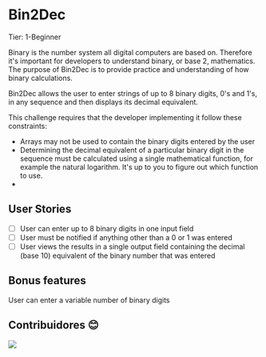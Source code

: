 # Bin2Dec

Tier: 1-Beginner

Binary is the number system all digital computers are based on. Therefore it's important for developers to understand binary, or base 2, mathematics. The purpose of Bin2Dec is to provide practice and understanding of how binary calculations.

Bin2Dec allows the user to enter strings of up to 8 binary digits, 0's and 1's, in any sequence and then displays its decimal equivalent.

This challenge requires that the developer implementing it follow these constraints:

- Arrays may not be used to contain the binary digits entered by the user
- Determining the decimal equivalent of a particular binary digit in the sequence must be calculated using a single mathematical function, for example the natural logarithm. It's up to you to figure out which function to use.
- 
## User Stories
-[ ] User can enter up to 8 binary digits in one input field
-[ ] User must be notified if anything other than a 0 or 1 was entered
-[ ] User views the results in a single output field containing the decimal (base 10) equivalent of the binary number that was entered

## Bonus features
 User can enter a variable number of binary digits

## Contribuidores 😊
<a href="https://github.com/NathanHermes/Helpfest/graphs/contributors">
  <img src="https://contrib.rocks/image?repo=NathanHermes/Helpfest" />
</a>
